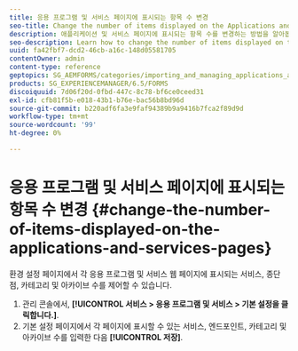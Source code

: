 ```yaml
---
title: 응용 프로그램 및 서비스 페이지에 표시되는 항목 수 변경
seo-title: Change the number of items displayed on the Applications and Services pages
description: 애플리케이션 및 서비스 페이지에 표시되는 항목 수를 변경하는 방법을 알아봅니다.
seo-description: Learn how to change the number of items displayed on the Applications and Services pages.
uuid: fa42fbf7-dcd2-46cb-a16c-148d05581705
contentOwner: admin
content-type: reference
geptopics: SG_AEMFORMS/categories/importing_and_managing_applications_and_archives
products: SG_EXPERIENCEMANAGER/6.5/FORMS
discoiquuid: 7d06f20d-0fbd-447c-8c78-bf6ce0ceed31
exl-id: cfb81f5b-e018-43b1-b76e-bac56b8bd96d
source-git-commit: b220adf6fa3e9faf94389b9a9416b7fca2f89d9d
workflow-type: tm+mt
source-wordcount: '99'
ht-degree: 0%

---
```


# 응용 프로그램 및 서비스 페이지에 표시되는 항목 수 변경 {#change-the-number-of-items-displayed-on-the-applications-and-services-pages}

환경 설정 페이지에서 각 응용 프로그램 및 서비스 웹 페이지에 표시되는 서비스, 종단점, 카테고리 및 아카이브 수를 제어할 수 있습니다.

1. 관리 콘솔에서, **[!UICONTROL 서비스 > 응용 프로그램 및 서비스 > 기본 설정을 클릭합니다.]**.
1. 기본 설정 페이지에서 각 페이지에 표시할 수 있는 서비스, 엔드포인트, 카테고리 및 아카이브 수를 입력한 다음 **[!UICONTROL 저장]**.
